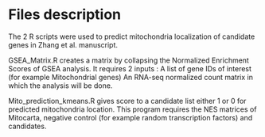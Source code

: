 # Files description

The 2 R scripts were used to predict mitochondria localization of candidate genes in Zhang et al. manuscript.

GSEA_Matrix.R creates a matrix by collapsing the Normalized Enrichment Scores of GSEA analysis. It requires 2 inputs :
    A list of gene IDs of interest (for example Mitochondrial genes)
    An RNA-seq normalized count matrix in which the analysis will be done.

Mito_prediction_kmeans.R gives score to a candidate list either 1 or 0 for predicted mitochondria location. This program requires the NES matrices of Mitocarta, negative control (for example random transcription factors) and candidates.
